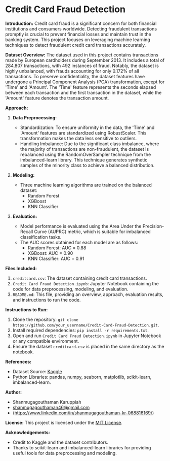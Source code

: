 # **Credit Card Fraud Detection**

**Introduction:**
Credit card fraud is a significant concern for both financial institutions and consumers worldwide. Detecting fraudulent transactions promptly is crucial to prevent financial losses and maintain trust in the banking system. This project focuses on leveraging machine learning techniques to detect fraudulent credit card transactions accurately.

**Dataset Overview:**
The dataset used in this project contains transactions made by European cardholders during September 2013. It includes a total of 284,807 transactions, with 492 instances of fraud. Notably, the dataset is highly unbalanced, with frauds accounting for only 0.172% of all transactions. To preserve confidentiality, the dataset features have undergone a Principal Component Analysis (PCA) transformation, except for 'Time' and 'Amount'. The 'Time' feature represents the seconds elapsed between each transaction and the first transaction in the dataset, while the 'Amount' feature denotes the transaction amount.

**Approach:**
1. **Data Preprocessing:**
   - Standardization: To ensure uniformity in the data, the 'Time' and 'Amount' features are standardized using RobustScaler. This transformation makes the data less sensitive to outliers.
   - Handling Imbalance: Due to the significant class imbalance, where the majority of transactions are non-fraudulent, the dataset is rebalanced using the RandomOverSampler technique from the imbalanced-learn library. This technique generates synthetic samples of the minority class to achieve a balanced distribution.

2. **Modeling:**
   - Three machine learning algorithms are trained on the balanced dataset:
     - Random Forest
     - XGBoost
     - KNN Classifier

3. **Evaluation:**
   - Model performance is evaluated using the Area Under the Precision-Recall Curve (AUPRC) metric, which is suitable for imbalanced classification tasks.
   - The AUC scores obtained for each model are as follows:
     - Random Forest: AUC = 0.88
     - XGBoost: AUC = 0.90
     - KNN Classifier: AUC = 0.91

**Files Included:**
1. `creditcard.csv`: The dataset containing credit card transactions.
2. `Credit Card Fraud Detection.ipynb`: Jupyter Notebook containing the code for data preprocessing, modeling, and evaluation.
3. `README.md`: This file, providing an overview, approach, evaluation results, and instructions to run the code.

**Instructions to Run:**
1. Clone the repository: `git clone https://github.com/your_username/Credit-Card-Fraud-Detection.git`.
2. Install required dependencies: `pip install -r requirements.txt`.
3. Open and run `Credit Card Fraud Detection.ipynb` in Jupyter Notebook or any compatible environment.
4. Ensure the dataset `creditcard.csv` is placed in the same directory as the notebook.

**References:**
- Dataset Source: [Kaggle]([https://www.kaggle.com/mlg-ulb/creditcardfraud](https://www.kaggle.com/datasets/mlg-ulb/creditcardfraud))
- Python Libraries: pandas, numpy, seaborn, matplotlib, scikit-learn, imbalanced-learn.

**Author:**
- Shanmugagouthaman Karuppiah
- shanmugagouthaman46@gmail.com
- (https://www.linkedin.com/in/shanmugagouthaman-kr-068816169/)


**License:**
This project is licensed under the [MIT License](https://opensource.org/licenses/MIT).

**Acknowledgements:**
- Credit to Kaggle and the dataset contributors.
- Thanks to scikit-learn and imbalanced-learn libraries for providing useful tools for data preprocessing and modeling.
